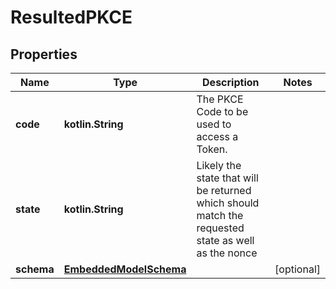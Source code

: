 
# ResultedPKCE

## Properties
Name | Type | Description | Notes
------------ | ------------- | ------------- | -------------
**code** | **kotlin.String** | The PKCE Code to be used to access a Token. | 
**state** | **kotlin.String** | Likely the state that will be returned which should match the requested state as well as the nonce | 
**schema** | [**EmbeddedModelSchema**](EmbeddedModelSchema) |  |  [optional]



